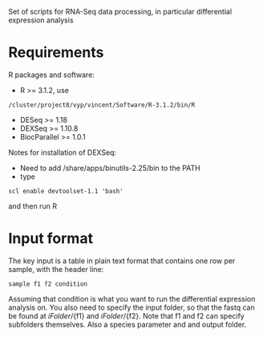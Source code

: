 Set of scripts for RNA-Seq data processing, in particular differential expression analysis


# Requirements

R packages and software:

- R >= 3.1.2, use
```
/cluster/project8/vyp/vincent/Software/R-3.1.2/bin/R
```
- DESeq  >= 1.18
- DEXSeq >= 1.10.8
- BiocParallel >= 1.0.1 

Notes for installation of DEXSeq:

- Need to add /share/apps/binutils-2.25/bin to the PATH
- type 
```
scl enable devtoolset-1.1 'bash'
```
and then run R

# Input format

The key input is a table in plain text format that contains one row per sample, with the header line:
```
sample f1 f2 condition
```
Assuming that condition is what you want to run the differential expression analysis on.
You also need to specify the input folder, so that the fastq can be found at ${iFolder}/${f1} and ${iFolder}/${f2}.
Note that f1 and f2 can specify subfolders themselves. Also a species parameter and and output folder.